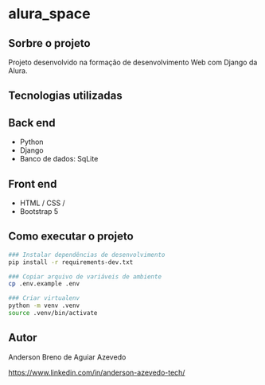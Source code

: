 # alura_space

## Sorbre o projeto
Projeto desenvolvido na formação de desenvolvimento Web com Django da Alura.

## Tecnologias utilizadas
## Back end
- Python
- Django
- Banco de dados: SqLite
## Front end
- HTML / CSS /
- Bootstrap 5

## Como executar o projeto

```bash
### Instalar dependências de desenvolvimento
pip install -r requirements-dev.txt

### Copiar arquivo de variáveis de ambiente
cp .env.example .env

### Criar virtualenv
python -m venv .venv
source .venv/bin/activate
```
## Autor

Anderson Breno de Aguiar Azevedo

https://www.linkedin.com/in/anderson-azevedo-tech/

